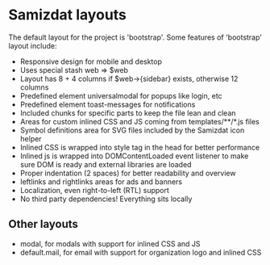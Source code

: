 # Samizdat layouts

The default layout for the project is 'bootstrap'. Some features of 'bootstrap' layout include:

- Responsive design for mobile and desktop
- Uses special stash web => \$web
- Layout has 8 + 4 columns if \$web->{sidebar} exists, otherwise 12 columns
- Predefined element universalmodal for popups like login, etc
- Predefined element toast-messages for notifications
- Included chunks for specific parts to keep the file lean and clean
- Areas for custom inlined CSS and JS coming from templates/**/*.js files
- Symbol definitions area for SVG files included by the Samizdat icon helper
- Inlined CSS is wrapped into style tag in the head for better performance
- Inlined js is wrapped into DOMContentLoaded event listener to make sure DOM is ready and external libraries are loaded
- Proper indentation (2 spaces) for better readability and overview
- leftlinks and rightlinks areas for ads and banners
- Localization, even right-to-left (RTL) support
- No third party dependencies! Everything sits locally

## Other layouts

- modal, for modals with support for inlined CSS and JS
- default.mail, for email with support for organization logo and inlined CSS